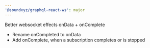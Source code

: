 ```yaml
---
'@soundxyz/graphql-react-ws': major
---
```


Better websocket effects onData + onComplete

- Rename onCompleted to onData
- Add onComplete, when a subscription completes or is stopped